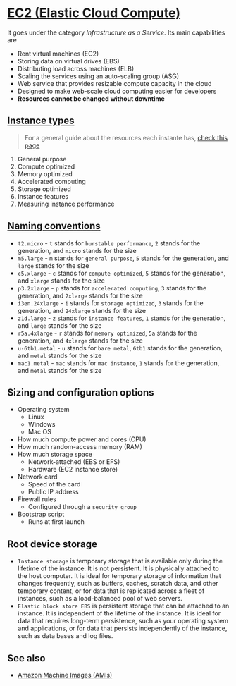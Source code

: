 # [EC2 (Elastic Cloud Compute)](https://aws.amazon.com/ec2/)

It goes under the category *Infrastructure as a Service*. Its main capabilities are

- Rent virtual machines (EC2)
- Storing data on virtual drives (EBS)
- Distributing load across machines (ELB)
- Scaling the services using an auto-scaling group (ASG)
- Web service that provides resizable compute capacity in the cloud
- Designed to make web-scale cloud computing easier for developers
- **Resources cannot be changed without downtime**

## [Instance types](https://aws.amazon.com/ec2/instance-types)

> For a general guide about the resources each instante has, [check this page](https://instances.vantage.sh)

1. General purpose
2. Compute optimized
3. Memory optimized
4. Accelerated computing
5. Storage optimized
6. Instance features
7. Measuring instance performance

## [Naming conventions](https://docs.aws.amazon.com/ec2/latest/instancetypes/instance-type-names.html)

- `t2.micro` - `t` stands for `burstable performance`, `2` stands for the generation, and `micro` stands for the size
- `m5.large` - `m` stands for `general purpose`, `5` stands for the generation, and `large` stands for the size
- `c5.xlarge` - `c` stands for `compute optimized`, `5` stands for the generation, and `xlarge` stands for the size
- `p3.2xlarge` - `p` stands for `accelerated computing`, `3` stands for the generation, and `2xlarge` stands for the size
- `i3en.24xlarge` - `i` stands for `storage optimized`, `3` stands for the generation, and `24xlarge` stands for the size
- `z1d.large` - `z` stands for `instance features`, `1` stands for the generation, and `large` stands for the size
- `r5a.4xlarge` - `r` stands for `memory optimized`, `5a` stands for the generation, and `4xlarge` stands for the size
- `u-6tb1.metal` - `u` stands for `bare metal`, `6tb1` stands for the generation, and `metal` stands for the size
- `mac1.metal` - `mac` stands for `mac instance`, `1` stands for the generation, and `metal` stands for the size

## Sizing and configuration options

- Operating system
  - Linux
  - Windows
  - Mac OS
- How much compute power and cores (CPU)
- How much random-access memory (RAM)
- How much storage space
  - Network-attached (EBS or EFS)
  - Hardware (EC2 instance store)
- Network card
  - Speed of the card
  - Public IP address
- Firewall rules
  - Configured through a `security group`
- Bootstrap script
  - Runs at first launch

## Root device storage

- `Instance storage` is temporary storage that is available only during the lifetime of the instance. It is not persistent. It is physically attached to the host computer. It is ideal for temporary storage of information that changes frequently, such as buffers, caches, scratch data, and other temporary content, or for data that is replicated across a fleet of instances, such as a load-balanced pool of web servers.
- `Elastic block store EBS` is persistent storage that can be attached to an instance. It is independent of the lifetime of the instance. It is ideal for data that requires long-term persistence, such as your operating system and applications, or for data that persists independently of the instance, such as data bases and log files.

## See also

- [Amazon Machine Images (AMIs)](../ami.md)
